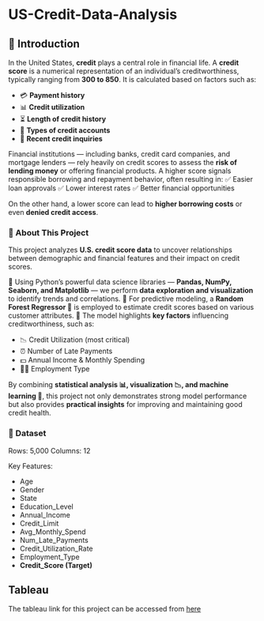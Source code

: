 # US-Credit-Data-Analysis
## **📌 Introduction**

In the United States, **credit** plays a central role in financial life. A **credit score** is a numerical representation of an individual’s creditworthiness, typically ranging from **300 to 850**. It is calculated based on factors such as:

* 💳 **Payment history**
* 📊 **Credit utilization**
* ⏳ **Length of credit history**
* 🏦 **Types of credit accounts**
* 📝 **Recent credit inquiries**

Financial institutions — including banks, credit card companies, and mortgage lenders — rely heavily on credit scores to assess the **risk of lending money** or offering financial products. A higher score signals responsible borrowing and repayment behavior, often resulting in:
✅ Easier loan approvals
✅ Lower interest rates
✅ Better financial opportunities

On the other hand, a lower score can lead to **higher borrowing costs** or even **denied credit access**.


### 🎯 About This Project

This project analyzes **U.S. credit score data** to uncover relationships between demographic and financial features and their impact on credit scores.

🔹 Using Python’s powerful data science libraries — **Pandas, NumPy, Seaborn, and Matplotlib** — we perform **data exploration and visualization** to identify trends and correlations.
🔹 For predictive modeling, a **Random Forest Regressor 🌲** is employed to estimate credit scores based on various customer attributes.
🔹 The model highlights **key factors** influencing creditworthiness, such as:

* 📉 Credit Utilization (most critical)
* ⏰ Number of Late Payments
* 💵 Annual Income & Monthly Spending
* 👨‍💼 Employment Type

By combining **statistical analysis 📊, visualization 📉, and machine learning 🤖**, this project not only demonstrates strong model performance but also provides **practical insights** for improving and maintaining good credit health.

### 📂 Dataset

Rows: 5,000
Columns: 12

Key Features:

- Age
- Gender
- State
- Education_Level
- Annual_Income
- Credit_Limit
- Avg_Monthly_Spend
- Num_Late_Payments
- Credit_Utilization_Rate
- Employment_Type
- **Credit_Score (Target)**


## Tableau 
The tableau link for this project can be accessed from [here](https://public.tableau.com/views/US_CreditData_Analysis/Dashboard1?:language=en-GB&:sid=&:redirect=auth&:display_count=n&:origin=viz_share_link)
